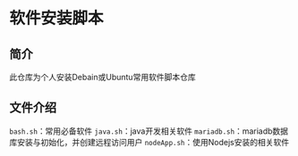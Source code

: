 # 软件安装脚本
## 简介
此仓库为个人安装Debain或Ubuntu常用软件脚本仓库
## 文件介绍
`bash.sh`：常用必备软件
`java.sh`：java开发相关软件
`mariadb.sh`：mariadb数据库安装与初始化，并创建远程访问用户
`nodeApp.sh`：使用Nodejs安装的相关软件
